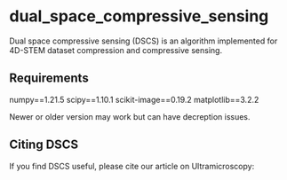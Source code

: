 # dual_space_compressive_sensing

Dual space compressive sensing (DSCS) is an algorithm implemented for 4D-STEM dataset compression and compressive sensing.

## Requirements
numpy==1.21.5
scipy==1.10.1
scikit-image==0.19.2
matplotlib==3.2.2  

Newer or older version may work but can have decreption issues.


## Citing DSCS  
If you find DSCS useful, please cite our article on Ultramicroscopy:


